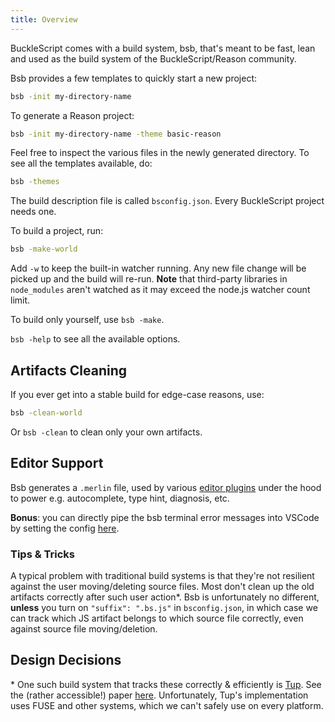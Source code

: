 ```yaml
---
title: Overview
---
```


BuckleScript comes with a build system, bsb, that's meant to be fast, lean and used as the build system of the BuckleScript/Reason community.

Bsb provides a few templates to quickly start a new project:

```sh
bsb -init my-directory-name
```

To generate a Reason project:

```sh
bsb -init my-directory-name -theme basic-reason
```

Feel free to inspect the various files in the newly generated directory. To see all the templates available, do:

```sh
bsb -themes
```

<!-- TODO: clean up themes -->

The build description file is called `bsconfig.json`. Every BuckleScript project needs one.

To build a project, run:

```sh
bsb -make-world
```

Add `-w` to keep the built-in watcher running. Any new file change will be picked up and the build will re-run. **Note** that third-party libraries in `node_modules` aren't watched as it may exceed the node.js watcher count limit.

To build only yourself, use `bsb -make`.

`bsb -help` to see all the available options.

## Artifacts Cleaning

If you ever get into a stable build for edge-case reasons, use:

```sh
bsb -clean-world
```

Or `bsb -clean` to clean only your own artifacts.

## Editor Support

Bsb generates a `.merlin` file, used by various [editor plugins](https://reasonml.github.io/docs/en/editor-plugins.html) under the hood to power e.g. autocomplete, type hint, diagnosis, etc.

**Bonus**: you can directly pipe the bsb terminal error messages into VSCode by setting the config [here](https://github.com/reasonml-editor/vscode-reasonml#bsb).

### Tips & Tricks

A typical problem with traditional build systems is that they're not resilient against the user moving/deleting source files. Most don't clean up the old artifacts correctly after such user action\*. Bsb is unfortunately no different, **unless** you turn on `"suffix": ".bs.js"` in `bsconfig.json`, in which case we can track which JS artifact belongs to which source file correctly, even against source file moving/deletion.

## Design Decisions

\* One such build system that tracks these correctly & efficiently is [Tup](http://gittup.org/tup/). See the (rather accessible!) paper [here](http://gittup.org/tup/build_system_rules_and_algorithms.pdf). Unfortunately, Tup's implementation uses FUSE and other systems, which we can't safely use on every platform.

